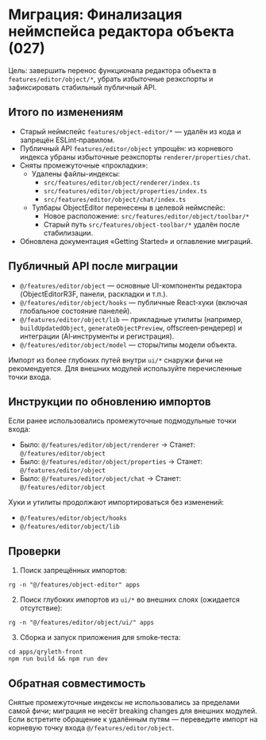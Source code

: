 # Миграция: Финализация неймспейса редактора объекта (027)

Цель: завершить перенос функционала редактора объекта в `features/editor/object/*`, убрать избыточные реэкспорты и зафиксировать стабильный публичный API.

## Итого по изменениям

- Старый неймспейс `features/object-editor/*` — удалён из кода и запрещён ESLint‑правилом.
- Публичный API `features/editor/object` упрощён: из корневого индекса убраны избыточные реэкспорты `renderer/properties/chat`.
- Сняты промежуточные «прокладки»:
  - Удалены файлы-индексы:
    - `src/features/editor/object/renderer/index.ts`
    - `src/features/editor/object/properties/index.ts`
    - `src/features/editor/object/chat/index.ts`
  - Тулбары ObjectEditor перенесены в целевой неймспейс:
    - Новое расположение: `src/features/editor/object/toolbar/*`
    - Старый путь `src/features/object-toolbar/*` удалён после стабилизации.
- Обновлена документация «Getting Started» и оглавление миграций.

## Публичный API после миграции

- `@/features/editor/object` — основные UI-компоненты редактора (ObjectEditorR3F, панели, раскладки и т.п.).
- `@/features/editor/object/hooks` — публичные React‑хуки (включая глобальное состояние панелей).
- `@/features/editor/object/lib` — прикладные утилиты (например, `buildUpdatedObject`, `generateObjectPreview`, offscreen‑рендерер) и интеграции (AI‑инструменты и регистрация).
- `@/features/editor/object/model` — сторы/типы модели объекта.

Импорт из более глубоких путей внутри `ui/*` снаружи фичи не рекомендуется. Для внешних модулей используйте перечисленные точки входа.

## Инструкции по обновлению импортов

Если ранее использовались промежуточные подмодульные точки входа:

- Было: `@/features/editor/object/renderer` → Станет: `@/features/editor/object`
- Было: `@/features/editor/object/properties` → Станет: `@/features/editor/object`
- Было: `@/features/editor/object/chat` → Станет: `@/features/editor/object`

Хуки и утилиты продолжают импортироваться без изменений:

- `@/features/editor/object/hooks`
- `@/features/editor/object/lib`

## Проверки

1) Поиск запрещённых импортов:

```
rg -n "@/features/object-editor" apps
```

2) Поиск глубоких импортов из `ui/*` во внешних слоях (ожидается отсутствие):

```
rg -n "@/features/editor/object/ui/" apps
```

3) Сборка и запуск приложения для smoke‑теста:

```
cd apps/qryleth-front
npm run build && npm run dev
```

## Обратная совместимость

Снятые промежуточные индексы не использовались за пределами самой фичи; миграция не несёт breaking changes для внешних модулей. Если встретите обращение к удалённым путям — переведите импорт на корневую точку входа `@/features/editor/object`.
